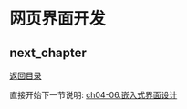 # 网页界面开发

## next_chapter

[返回目录](./SUMMARY.md)

直接开始下一节说明: [ch04-06.嵌入式界面设计](./ch04-06.embed_gui_design.md)
